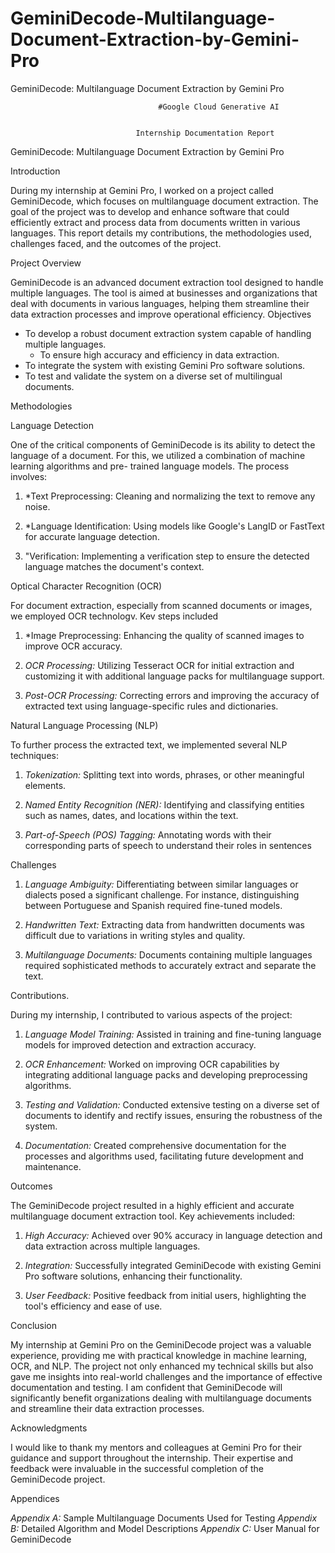 # GeminiDecode-Multilanguage-Document-Extraction-by-Gemini-Pro
GeminiDecode: Multilanguage Document Extraction by Gemini Pro


                                     #Google Cloud Generative AI


                                Internship Documentation Report 


 GeminiDecode: Multilanguage Document Extraction by Gemini Pro



  Introduction 

During my internship at Gemini Pro, I worked on a project called GeminiDecode, which focuses on multilanguage document extraction. The goal of the project was to develop and enhance software that could efficiently extract and process data from documents written in various languages. This report details my contributions, the methodologies used, challenges faced, and the outcomes of the project.

 Project Overview 

GeminiDecode is an advanced document extraction tool designed to handle multiple languages. The tool is aimed at businesses and organizations that deal with documents in various languages, helping them streamline their data extraction processes and improve operational efficiency. 
 Objectives 
- To develop a robust document extraction system capable of handling multiple    languages. 
  - To ensure high accuracy and efficiency in data extraction.
 - To integrate the system with existing Gemini Pro software solutions.
 - To test and validate the system on a diverse set of multilingual documents.

 Methodologies 


Language Detection 

One of the critical components of GeminiDecode is its ability to detect the language of a document. For this, we utilized a combination of machine learning algorithms and pre- trained language models. The process involves: 

1. *Text Preprocessing: Cleaning and normalizing the text to remove any noise. 

2. *Language Identification: Using models like Google's LangID or FastText for accurate language detection.
3. "Verification: Implementing a verification step to ensure the detected language matches the document's context.

  Optical Character Recognition (OCR) 

For document extraction, especially from scanned documents or images, we employed OCR technologv. Kev steps included

 1. *Image Preprocessing: Enhancing the quality of scanned images to improve OCR accuracy.


 2. *OCR Processing:* Utilizing Tesseract OCR for initial extraction and customizing it with additional language packs for multilanguage support.

 3. *Post-OCR Processing:* Correcting errors and improving the accuracy of extracted text using language-specific rules and dictionaries.


  Natural Language Processing (NLP)

 To further process the extracted text, we implemented several NLP techniques: 

1. *Tokenization:* Splitting text into words, phrases, or other meaningful elements.


2. *Named Entity Recognition (NER):* Identifying and classifying entities such as names, dates, and locations within the text. 

3. *Part-of-Speech (POS) Tagging:* Annotating words with their corresponding parts of speech to understand their roles in sentences

 
Challenges 

1. *Language Ambiguity:* Differentiating between similar languages or dialects posed a significant challenge. For instance, distinguishing between Portuguese and Spanish required fine-tuned models. 

2. *Handwritten Text:* Extracting data from handwritten documents was difficult due to variations in writing styles and quality.

3. *Multilanguage Documents:* Documents containing multiple languages required sophisticated methods to accurately extract and separate the text.  


 Contributions.

During my internship, I contributed to various aspects of the project:

1. *Language Model Training:* Assisted in training and fine-tuning language models for improved detection and extraction accuracy. 

2. *OCR Enhancement:* Worked on improving OCR capabilities by integrating additional language packs and developing preprocessing algorithms.

3. *Testing and Validation:* Conducted extensive testing on a diverse set of documents to identify and rectify issues, ensuring the robustness of the system.

4. *Documentation:* Created comprehensive documentation for the processes and algorithms used, facilitating future development and maintenance. 

 
 Outcomes 


The GeminiDecode project resulted in a highly efficient and accurate multilanguage document extraction tool. Key achievements included:

 1. *High Accuracy:* Achieved over 90% accuracy in language detection and data extraction across multiple languages.

 2. *Integration:* Successfully integrated GeminiDecode with existing Gemini Pro software solutions, enhancing their functionality. 

3. *User Feedback:* Positive feedback from initial users, highlighting the tool's efficiency and ease of use.

Conclusion 


My internship at Gemini Pro on the GeminiDecode project was a valuable experience, providing me with practical knowledge in machine learning, OCR, and NLP. The project not only enhanced my technical skills but also gave me insights into real-world challenges and the importance of effective documentation and testing. I am confident that GeminiDecode will significantly benefit organizations dealing with multilanguage documents and streamline their data extraction processes.


  Acknowledgments 

I would like to thank my mentors and colleagues at Gemini Pro for their guidance and support throughout the internship.  Their expertise and feedback were invaluable in the successful completion of the GeminiDecode project.

  Appendices 

*Appendix A:* Sample Multilanguage Documents Used for Testing
 *Appendix B:* Detailed Algorithm and Model Descriptions *Appendix C:* User Manual for GeminiDecode


